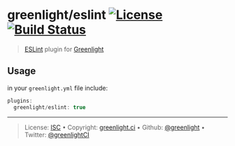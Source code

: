 # greenlight/eslint [![License][license-image]][license-url] [![Build Status][travis-image]][travis-url]

> [ESLint][] plugin for [Greenlight][]

## Usage

in your `greenlight.yml` file include:

```js
plugins:
  greenlight/eslint: true
```

---

> License: [ISC][license-url] • 
> Copyright: [greenlight.ci](https://greenlight.ci) • 
> Github: [@greenlight](https://github.com/greenlight) • 
> Twitter: [@greenlightCI](https://twitter.com/greenlightCI)

[eslint]: https://eslint.org

[greenlight]: https://greenlight.ci

[license-image]: https://img.shields.io/github/license/greenlight/plugin-eslint.svg?style=flat-square

[license-url]: http://choosealicense.com/licenses/isc/

[travis-image]: https://img.shields.io/travis/greenlight/plugin-eslint.svg?style=flat-square

[travis-url]: https://travis-ci.org/greenlight/plugin-eslint
